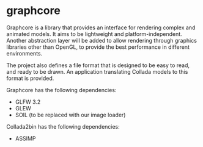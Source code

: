 # graphcore

Graphcore is a library that provides an interface for rendering complex and animated models. It aims to be lightweight and platform-independent.
Another abstraction layer will be added to allow rendering through graphics libraries other than OpenGL, to provide the best performance in different environments.

The project also defines a file format that is designed to be easy to read, and ready to be drawn. An application translating Collada models to this format is provided.


Graphcore has the following dependencies:
 - GLFW 3.2
 - GLEW
 - SOIL (to be replaced with our image loader)
 
 Collada2bin has the following dependencies:
 - ASSIMP
